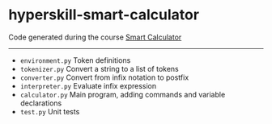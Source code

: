 # hyperskill-smart-calculator
Code generated during the course [Smart Calculator](https://hyperskill.org/projects/74)

---

- <code>environment.py</code> Token definitions
- <code>tokenizer.py</code> Convert a string to a list of tokens
- <code>converter.py</code> Convert from infix notation to postfix
- <code>interpreter.py</code> Evaluate infix expression
- <code>calculator.py</code> Main program, adding commands and variable declarations
- <code>test.py</code> Unit tests

